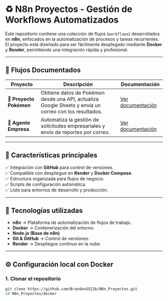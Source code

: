 # ♻️ N8n Proyectos - Gestión de Workflows Automatizados

Este repositorio contiene una colección de flujos (`workflows`) desarrollados en **n8n**, enfocados en la automatización de procesos y tareas recurrentes.  
El proyecto está diseñado para ser fácilmente desplegado mediante **Docker** y **Render**, permitiendo una integración rápida y profesional.

---

## 🧠 Flujos Documentados

| Proyecto | Descripción | Documentación |
|-----------|--------------|----------------|
| 🧬 **Proyecto Pokémon** | Obtiene datos de Pokémon desde una API, actualiza Google Sheets y envía un correo con los resultados. | [Ver documentación](./docs/Proyecto_Pokemon.md) |
| 💼 **Agente Empresa** | Automatiza la gestión de solicitudes empresariales y envío de reportes por correo. | [Ver documentación](./docs/Agente_Empresa.md) |

---


## 🚀 Características principales

✅ Integración con **GitHub** para control de versiones.  
✅ Compatible con despliegue en **Render** y **Docker Compose**.  
✅ Estructura organizada para flujos de negocio.  
✅ Scripts de configuración automática.  
✅ Listo para entornos de desarrollo y producción.

---

## 🧠 Tecnologías utilizadas

- **n8n** → Plataforma de automatización de flujos de trabajo.  
- **Docker** → Contenerización del entorno.  
- **Node.js (Base de n8n)**  
- **Git & GitHub** → Control de versiones.  
- **Render** → Despliegue continuo en la nube.  

---

## ⚙️ Configuración local con Docker

### 1. Clonar el repositorio

```bash
git clone https://github.com/BrandonGS22b/N8n_Proyectos.git
cd N8n_Proyectos/docker